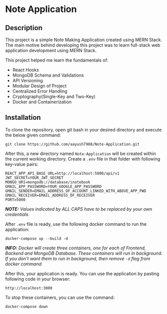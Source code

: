 # Note Application

## Description
This project is a simple Note Making Application created using MERN Stack. The main motive behind developing this project was to learn full-stack web application development using MERN Stack.

This project helped me learn the fundamentals of: 
- React Hooks
- MongoDB Schema and Validations
- API Versioning
- Modular Design of Project
- Centralized Error Handling
- Cryptography(Single-Key and Two-Key)
- Docker and Containerization


## Installation
To clone the repository, open git bash in your desired directory and execute the below given command:

```
git clone https://github.com/aayush7908/Note-Application.git
```

After this, a new directory named `Note-Application` will be created within the current working directory.
Create a `.env` file in that folder with following key-value pairs:

```
REACT_APP_API_BASE_URL=http://localhost:5000/api/v1
JWT_SECRET=YOUR_JWT_SECRET
MONGO_URI=mongodb://database/inotebook
GMAIL_APP_PASSWORD=YOUR_GOOGLE_APP_PASSWORD
GMAIL_SENDER=EMAIL_ADDRESS_OF_ACCOUNT_LINKED_WITH_ABOVE_APP_PWD
GMAIL_RECEIVER=EMAIL_ADDRESS_OF_RECEIVER
PORT=5000
```

*__NOTE:__ Values indicated by ALL CAPS have to be replaced by your own credentials.*

After `.env` file is ready, use the following docker command to run the application:

```
docker-compose up --build -d
```

*___INFO:___ Docker will create three containers, one for each of Frontend, Backend and MongoDB Database. These containers will run in background. If you don't want them to run in background, then remove `-d` flag from docker command*

After this, your application is ready. You can use the application by pasting following code in your browser:

```
http://localhost:3000
```

To stop these containers, you can use the command:
```
docker-compose down
```

<!---
## Features

1. Centralized Error Handler:
   - If there is an error in any API, the error is passed to a Centralized Error Handler.
   - Error is checked and if it is found to be critical, an email containing error stack trace is sent to the developer's email address.

2. Search Functionality:
    - Notes can be searched keywords.
    - Provided keywords will be matched for Title, Content as well as Tags of the Notes.
    <br />
    <br />
    <img src="https://github.com/aayush7908/Note-Application/assets/116342742/4803ba50-f368-4f3c-98cd-ce8aefb96e19" alt="Search Bar GIF" title="Search Bar GIF" width="80%" />
    <br />
    <br />
 
3. Theme Toggler:
    - Light and Dark Theme Options.
    - By default, the theme will match user computer's OS default theme.
    <br />
    <br />
    <img src="https://github.com/aayush7908/Note-Application/assets/116342742/a8867503-f19a-44b2-96aa-9b38687b0d0b" alt="Theme Toggler GIF" title="Theme Toggler GIF" width="80%" />
    <br />
    <br />
 
4. Infinite Scroll:
    - In one fetch request, only some fixed number of notes are fetched.
    - This helps reducing latency, and thus improves user experience.
    - Focus on the scroll bar to see how new contents are loaded (fetched from Database), as user reaches to end of scroll.
    <br />
    <br />
    <img src="https://github.com/aayush7908/Note-Application/assets/116342742/3f7eafb4-097c-43c7-b0c1-868a3a9781bc" alt="Infinite Scroll GIF" title="Infinite Scroll GIF" width="80%" />
    <br />
    <br />
 
5. Remember Me Option:
    - While logging in, if the user checks this option, he need not login again for net 30 days. He will be directly logged in.
--->
